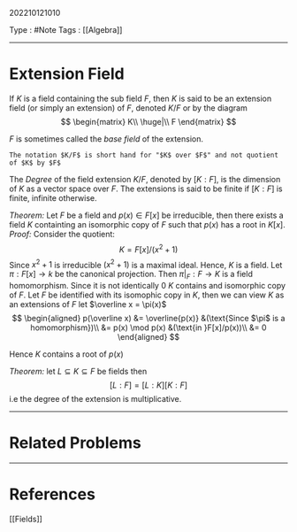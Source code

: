 202210121010

Type : #Note
Tags : [[Algebra]]

---
# Extension Field
If $K$ is a field containing the sub field $F$, then $K$ is said to be an extension
field (or simply an extension) of $F$, denoted $K / F$ or by the diagram
$$
\begin{matrix}
K\\
\huge|\\
F
\end{matrix}
$$

$F$ is sometimes called the _base field_ of the extension.

```ad-note
The notation $K/F$ is short hand for "$K$ over $F$" and not quotient of $K$ by $F$
```

The _Degree_ of the field extension $K/F$, denoted by $[K:F]$, is the dimension of $K$ as a vector space over $F$. The extensions is said to be finite if $[K:F]$ is finite, infinite otherwise.
 
_Theorem:_ Let $F$ be a field and $p(x)\in F[x]$ be irreducible, then there exists a field $K$ containting an isomorphic copy of $F$ such that $p(x)$ has a root in $K[x]$. 
_Proof:_ Consider the quotient:
$$
K = F[x]/(x^2+1)
$$
Since $x^2+1$ is irreducible $(x^2+1)$ is a maximal ideal. Hence, $K$ is a field.
Let $\pi:F[x]\to k$ be the canonical projection. Then $\pi|_{F}:F\to K$ is a field homomorphism.
Since it is not identically $0$ $K$ contains and isomorphic copy of $F$.
Let $F$ be identified with its isomophic copy in $K$, then we can view $K$ as an extensions of $F$
let $\overline x = \pi(x)$
$$
\begin{aligned}
p(\overline x) &= \overline{p(x)} &(\text{Since $\pi$ is a homomorphism})\\
&= p(x) \mod p(x) &(\text{in }F[x]/p(x))\\
&= 0
\end{aligned}
$$

Hence $K$ contains a root of $p(x)$

_Theorem:_ let $L\subseteq K\subseteq F$ be fields then
$$
[L:F] = [L:K][K:F]
$$
i.e the degree of the extension is multiplicative.


---
# Related Problems

---
# References
[[Fields]]